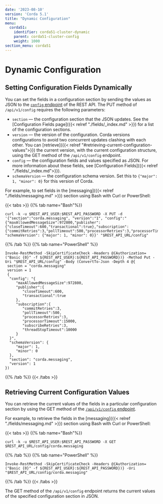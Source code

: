 ```yaml
---
date: '2023-08-10'
version: 'Corda 5.1'
title: "Dynamic Configuration"
menu:
  corda51:
    identifier: corda51-cluster-dynamic
    parent: corda51-cluster-config
    weight: 1000
section_menu: corda51
---
```


# Dynamic Configuration


## Setting Configuration Fields Dynamically

You can set the fields in a configuration section by sending the values as JSON to the <a href="../../reference/rest-api/openapi.html#tag/Configuration-API/operation/put_config">`config` endpoint</a> of the REST API. The PUT method of `/api/v1/config` requires the following parameters:
* `section` — the configuration section that the JSON updates. See the [Configuration Fields page]({{< relref "./fields/_index.md" >}}) for a list of the configuration sections.
* `version` — the version of the configuration. Corda versions configurations to avoid two concurrent updates clashing with each other. You can [retrieve]({{< relref "#retrieving-current-configuration-values">}}) the current version, with the current configuration structure, using the GET method of the `/api/v1/config` endpoint.
* `config` — the configuration fields and values specified as JSON. For more information about these fields, see [Configuration Fields]({{< relref "./fields/_index.md">}}).
* `schemaVersion` — the configuration schema version. Set this to `{"major": 1, "minor": 0}` for this version of Corda.

For example, to set fields in the [messaging]({{< relref "./fields/messaging.md" >}}) section using Bash with Curl or PowerShell:

   {{< tabs >}}
   {{% tab name="Bash"%}}
   ```shell
   curl -k -u $REST_API_USER:$REST_API_PASSWORD -X PUT -d '{"section":"corda.messaging", "version":"1", "config":"{"maxAllowedMessageSize":972800,"publisher":{"closeTimeout":600,"transactional":true},"subscription":{"commitRetries":3,"pollTimeout":500,"processorRetries":3,"processorTimeout":15000,"subscribeRetries":3,"threadStopTimeout":10000}}", "schemaVersion": {"major": 1, "minor": 0}}' "$REST_API_URL/config"
   ```
   {{% /tab %}}
   {{% tab name="PowerShell" %}}
   ```shell
   Invoke-RestMethod -SkipCertificateCheck -Headers @{Authorization=("Basic {0}" -f ${REST_API_USER}:${REST_API_PASSWORD})} -Method Put -Uri "$REST_API_URL/config" -Body (ConvertTo-Json -Depth 4 @{
    section = "corda.messaging"
    version = 1
    {
     "config": "{
        "maxAllowedMessageSize":972800,
        "publisher":{
           "closeTimeout":600,
           "transactional":true
        },
        "subscription":{
           "commitRetries":3,
           "pollTimeout":500,
           "processorRetries":3,
           "processorTimeout":15000,
           "subscribeRetries":3,
           "threadStopTimeout":10000
        }
     }",
     "schemaVersion": {
        "major": 1,
        "minor": 0
     },
     "section": "corda.messaging",
     "version": 1
   })
   ```
   {{% /tab %}}
   {{< /tabs >}}

## Retrieving Current Configuration Values

You can retrieve the current values of the fields in a particular configuration section by using the GET method of the <a href ="../../reference/rest-api/openapi.html#tag/Configuration-API/operation/get_config__section_">`/api/v1/config` endpoint</a>.

For example, to retrieve the fields in the [messaging]({{< relref "./fields/messaging.md" >}}) section using Bash with Curl or PowerShell:

   {{< tabs >}}
   {{% tab name="Bash"%}}
   ```shell
   curl -k -u $REST_API_USER:$REST_API_PASSWORD -X GET $REST_API_URL/config/corda.messaging
   ```
   {{% /tab %}}
   {{% tab name="PowerShell" %}}
   ```shell
   Invoke-RestMethod -SkipCertificateCheck -Headers @{Authorization=("Basic {0}" -f ${REST_API_USER}:${REST_API_PASSWORD})} -Uri "$REST_API_URL/config/corda.messaging"
   ```
   {{% /tab %}}
   {{< /tabs >}}

The GET method of the `/api/v1/config` endpoint returns the current values of the specified configuration section in JSON.